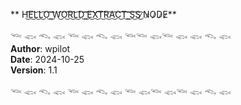 ** H͜͡E͜͡L͜͡L͜͡O͜͡ ͜͡W͜͡O͜͡R͜͡L͜͡D͜͡ ͜͡E͜͡X͜͡T͜͡R͜͡A͜͡C͜͡T͜͡ ͜͡S͜͡S͜͡  ̷N̷O̷D̷E̷**

𓆝 𓆟 𓆞 𓆟 𓆝 𓆟 𓆞 𓆟 𓆝𓆝 𓆟𓆝 𓆟 𓆟 𓆞 𓆟  
**Author**: wpilot  
**Date**: 2024-10-25  
**Version**: 1.1  

𓆝 𓆟 𓆞 𓆟 𓆝 𓆟 𓆞 𓆟 𓆝 𓆟𓆝 𓆟𓆝 𓆟 𓆞 𓆟
